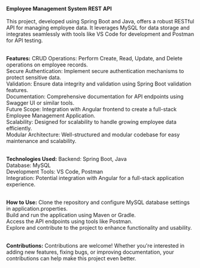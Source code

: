 **Employee Management System REST API**<br><br>
This project, developed using Spring Boot and Java, offers a robust RESTful API for managing employee data. It leverages MySQL for data storage and integrates seamlessly with tools like VS Code for development and Postman for API testing.<br><br>

**Features:**
CRUD Operations: Perform Create, Read, Update, and Delete operations on employee records.<br>
Secure Authentication: Implement secure authentication mechanisms to protect sensitive data.<br>
Validation: Ensure data integrity and validation using Spring Boot validation features.<br>
Documentation: Comprehensive documentation for API endpoints using Swagger UI or similar tools.<br>
Future Scope: Integration with Angular frontend to create a full-stack Employee Management Application.<br>
Scalability: Designed for scalability to handle growing employee data efficiently.<br>
Modular Architecture: Well-structured and modular codebase for easy maintenance and scalability.<br><br>

**Technologies Used:**
Backend: Spring Boot, Java<br>
Database: MySQL<br>
Development Tools: VS Code, Postman<br>
Integration: Potential integration with Angular for a full-stack application experience.<br><br>

**How to Use:**
Clone the repository and configure MySQL database settings in application.properties.<br>
Build and run the application using Maven or Gradle.<br>
Access the API endpoints using tools like Postman.<br>
Explore and contribute to the project to enhance functionality and usability.<br><br>

**Contributions:**
Contributions are welcome! Whether you're interested in adding new features, fixing bugs, or improving documentation, your contributions can help make this project even better.
